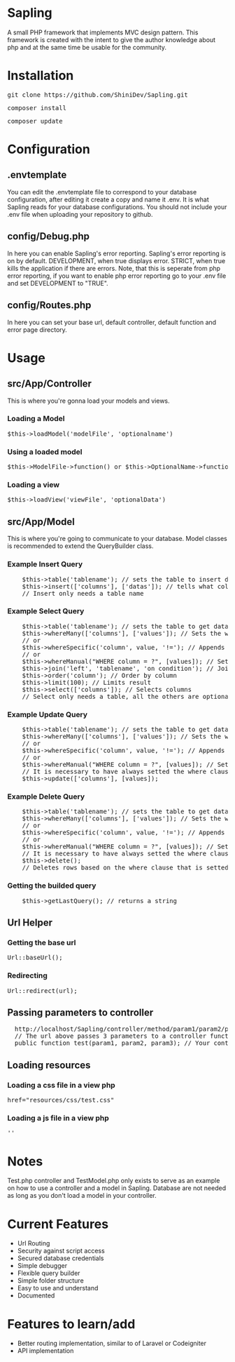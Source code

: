 <h1><b>Sapling</b></h1>
<p>
  A small PHP framework that implements MVC design pattern. This framework is
  created with the intent to give the author knowledge about php and at the same
  time be usable for the community.
</p>
<h1><b>Installation</b></h1>
<pre>git clone https://github.com/ShiniDev/Sapling.git</pre>
<pre>composer install</pre>
<pre>composer update</pre>
<h1><b>Configuration</b></h1>
<h2><b>.envtemplate</b></h2>
<p>
  You can edit the .envtemplate file to correspond to your database
  configuration, after editing it create a copy and name it .env. It is what
  Sapling reads for your database configurations. You should not include your
  .env file when uploading your repository to github.
</p>
<h2><b>config/Debug.php</b></h2>
<p>
  In here you can enable Sapling's error reporting. Sapling's error reporting is
  on by default. DEVELOPMENT, when true displays error. STRICT, when true kills
  the application if there are errors. Note, that this is seperate from php
  error reporting, if you want to enable php error reporting go to your .env
  file and set DEVELOPMENT to "TRUE".
</p>
<h2><b>config/Routes.php</b></h2>
<p>
  In here you can set your base url, default controller, default function and
  error page directory.
</p>
<h1><b>Usage</b></h1>
<h2><b>src/App/Controller</b></h2>
<p>This is where you're gonna load your models and views.</p>
<h3><b>Loading a Model</b></h3>
<pre>$this->loadModel('modelFile', 'optionalname')</pre>
<h3><b>Using a loaded model</b></h3>
<pre>$this->ModelFile->function() or $this->OptionalName->function()</pre>
<h3><b>Loading a view</b></h3>
<pre>$this->loadView('viewFile', 'optionalData')</pre>
<h2><b>src/App/Model</b></h2>
<p>
  This is where you're going to communicate to your database. Model classes is
  recommended to extend the QueryBuilder class.
</p>
<h3><b>Example Insert Query</b></h3>
<pre>
    $this->table('tablename'); // sets the table to insert data to 
    $this->insert(['columns'], ['datas']); // tells what columns and corresponding data
    // Insert only needs a table name
</pre>
<h3><b>Example Select Query</b></h3>
<pre>
    $this->table('tablename'); // sets the table to get data from
    $this->whereMany(['columns'], ['values']); // Sets the where clause based on the given columns and values
    // or
    $this->whereSpecific('column', value, '!='); // Appends and sets the specific column and its value one by one.
    // or
    $this->whereManual("WHERE column = ?", [values]); // Set the where clause manually.
    $this->join('left', 'tablename', 'on condition'); // Joins tables
    $this->order('column'); // Order by column
    $this->limit(100); // Limits result
    $this->select(['columns']); // Selects columns
    // Select only needs a table, all the others are optional
</pre>
<h3><b>Example Update Query</b></h3>
<pre>
    $this->table('tablename'); // sets the table to get data from
    $this->whereMany(['columns'], ['values']); // Sets the where clause based on the given columns and values
    // or
    $this->whereSpecific('column', value, '!='); // Appends and sets the specific column and its value one by one.
    // or
    $this->whereManual("WHERE column = ?", [values]); // Set the where clause manually. 
    // It is necessary to have always setted the where clause or else Sapling will display error
    $this->update(['columns'], [values]);
</pre>
<h3><b>Example Delete Query</b></h3>
<pre>
    $this->table('tablename'); // sets the table to get data from
    $this->whereMany(['columns'], ['values']); // Sets the where clause based on the given columns and values
    // or
    $this->whereSpecific('column', value, '!='); // Appends and sets the specific column and its value one by one.
    // or
    $this->whereManual("WHERE column = ?", [values]); // Set the where clause manually. 
    // It is necessary to have always setted the where clause or else Sapling will display error
    $this->delete();
    // Deletes rows based on the where clause that is setted.
</pre>
<h3><b>Getting the builded query</b></h3>
<pre>
    $this->getLastQuery(); // returns a string
</pre>
<h2><b>Url Helper</b></h2>
<h3><b>Getting the base url</b></h3>
<pre>Url::baseUrl();</pre>
<h3><b>Redirecting</b></h3>
<pre>Url::redirect(url);</pre>
<h2><b>Passing parameters to controller</b></h2>
<pre>
  http://localhost/Sapling/controller/method/param1/param2/param3
  // The url above passes 3 parameters to a controller function.
  public function test(param1, param2, param3); // Your controller method
</pre>
<h2><b>Loading resources</b></h2>
<h3><b>Loading a css file in a view php</b></h3>
<pre>href="<?= Url::baseUrl() ?>resources/css/test.css"</pre>
<h3><b>Loading a js file in a view php</b></h3>
<pre>'<script src="<?= Url::baseUrl() ?>resources/js/test.js"></script>'</pre>
<h1><b>Notes</b></h1>
<p>
  Test.php controller and TestModel.php only exists to serve as an example on
  how to use a controller and a model in Sapling. Database are not needed as
  long as you don't load a model in your controller.
</p>
<h1><b>Current Features</b></h1>
<ul>
  <li>Url Routing</li>
  <li>Security against script access</li>
  <li>Secured database credentials</li>
  <li>Simple debugger</li>
  <li>Flexible query builder</li>
  <li>Simple folder structure</li>
  <li>Easy to use and understand</li>
  <li>Documented</li>
</ul>
<h1><b>Features to learn/add</b></h1>
<ul>
  <li>Better routing implementation, similar to of Laravel or Codeigniter</li>
  <li>API implementation</li>
</ul>
